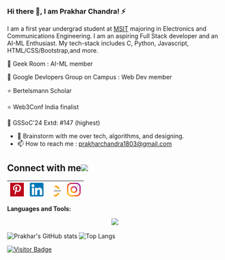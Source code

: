 ### Hi there 👋, I am Prakhar Chandra! ⚡


I am a first year undergrad student at [MSIT](https://msit.in/) majoring in Electronics and Communications Engineering. I am an aspiring Full Stack developer and an AI-ML Enthusiast. My tech-stack includes C, Python, Javascript, HTML/CSS/Bootstrap,and more. 

🚀 Geek Room : AI-ML member

🚀 Google Devlopers Group on Campus : Web Dev member

⭐ Bertelsmann Scholar

⭐ Web3Conf India finalist

🔭 GSSoC'24 Extd: #147 (highest) 

- 💬 Brainstorm with me over tech, algorithms, and designing.
- 📫 How to reach me : prakharchandra1803@gmail.com


## Connect with me<img src="https://github.com/TheDudeThatCode/TheDudeThatCode/blob/master/Assets/Handshake.gif" height="32px">

| [<img src="https://github.com/edent/SuperTinyIcons/blob/master/images/svg/pinterest.svg" alt="Pinterest" height="32">](https://in.pinterest.com/prakharchandra1803/) | [<img src="https://github.com/Savio629/Savio629/blob/main/Assets/Linkedin.svg" alt="LinkedIn" height="32">](https://www.linkedin.com/in/prakhar-chandra-33a1a7326) | [<img src="https://github.com/AP-XD/AP-XD/blob/main/Assets/leet-code.svg" alt="LeetCode" height="32">](https://leetcode.com/phoenix1803/) | [<img src="https://github.com/AP-XD/AP-XD/blob/main/Assets/Instagram.svg" alt="Instagram" height="32">](https://www.instagram.com/prakhar_1803_/)
|:---:|:---:|:---:|:---:|


**Languages and Tools:** 
<p align="center">
  <a href="https://skillicons.dev">
    <img src="https://skillicons.dev/icons?i=c,html,css,js,nodejs,python,vscode,git,github,figma,mongodb,firebase" />
  </a>
</p>


![Prakhar's GitHub stats](https://github-readme-stats-sigma-five.vercel.app/api?username=phoenix1803&theme=tokyonight&show_icons=true)
![Top Langs](https://github-readme-stats-sigma-five.vercel.app/api/top-langs/?username=phoenix1803&theme=tokyonight&hide_progress=true)

[![Visitor Badge](https://visitor-badge.laobi.icu/badge?page_id=phoenix1803_phoenix1803)](https://visitor-badge.laobi.icu)
